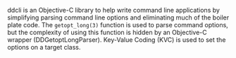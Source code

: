 ddcli is an Objective-C library to help write command line applications by simplifying parsing command line options and eliminating much of the boiler plate code. The `getopt_long(3)` function is used to parse command options, but the complexity of using this function is hidden by an Objective-C wrapper (DDGetoptLongParser). Key-Value Coding (KVC) is used to set the options on a target class.